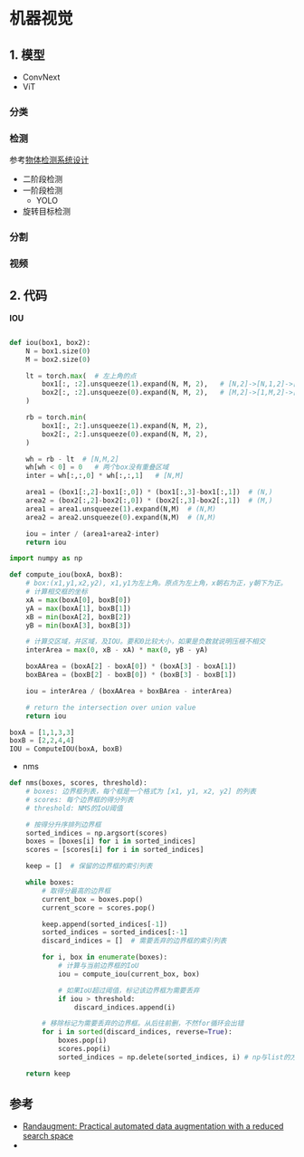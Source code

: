 # 机器视觉


## 1. 模型
- ConvNext
- ViT

### 分类


### 检测
参考[物体检测系统设计](../03_system/03_ml/object_detection.md)

- 二阶段检测
- 一阶段检测
  - YOLO
- 旋转目标检测


### 分割


### 视频


## 2. 代码

**IOU**
```python

def iou(box1, box2):
    N = box1.size(0)
    M = box2.size(0)

    lt = torch.max(  # 左上角的点
        box1[:, :2].unsqueeze(1).expand(N, M, 2),   # [N,2]->[N,1,2]->[N,M,2]
        box2[:, :2].unsqueeze(0).expand(N, M, 2),   # [M,2]->[1,M,2]->[N,M,2]
    )

    rb = torch.min(
        box1[:, 2:].unsqueeze(1).expand(N, M, 2),
        box2[:, 2:].unsqueeze(0).expand(N, M, 2),
    )

    wh = rb - lt  # [N,M,2]
    wh[wh < 0] = 0   # 两个box没有重叠区域
    inter = wh[:,:,0] * wh[:,:,1]   # [N,M]

    area1 = (box1[:,2]-box1[:,0]) * (box1[:,3]-box1[:,1])  # (N,)
    area2 = (box2[:,2]-box2[:,0]) * (box2[:,3]-box2[:,1])  # (M,)
    area1 = area1.unsqueeze(1).expand(N,M)  # (N,M)
    area2 = area2.unsqueeze(0).expand(N,M)  # (N,M)

    iou = inter / (area1+area2-inter)
    return iou
```

```python
import numpy as np

def compute_iou(boxA, boxB):
    # box:(x1,y1,x2,y2), x1,y1为左上角。原点为左上角，x朝右为正，y朝下为正。
    # 计算相交框的坐标
    xA = max(boxA[0], boxB[0])
    yA = max(boxA[1], boxB[1])
    xB = min(boxA[2], boxB[2])
    yB = min(boxA[3], boxB[3])

    # 计算交区域，并区域，及IOU。要和0比较大小，如果是负数就说明压根不相交
    interArea = max(0, xB - xA) * max(0, yB - yA)

    boxAArea = (boxA[2] - boxA[0]) * (boxA[3] - boxA[1])
    boxBArea = (boxB[2] - boxB[0]) * (boxB[3] - boxB[1])

    iou = interArea / (boxAArea + boxBArea - interArea)

    # return the intersection over union value
    return iou

boxA = [1,1,3,3]
boxB = [2,2,4,4]
IOU = ComputeIOU(boxA, boxB)
```


- nms
```python
def nms(boxes, scores, threshold):
    # boxes: 边界框列表，每个框是一个格式为 [x1, y1, x2, y2] 的列表
    # scores: 每个边界框的得分列表
    # threshold: NMS的IoU阈值

    # 按得分升序排列边界框
    sorted_indices = np.argsort(scores)
    boxes = [boxes[i] for i in sorted_indices]
    scores = [scores[i] for i in sorted_indices]

    keep = []  # 保留的边界框的索引列表

    while boxes:
        # 取得分最高的边界框
        current_box = boxes.pop()
        current_score = scores.pop()

        keep.append(sorted_indices[-1])
        sorted_indices = sorted_indices[:-1]
        discard_indices = []  # 需要丢弃的边界框的索引列表

        for i, box in enumerate(boxes):
            # 计算与当前边界框的IoU
            iou = compute_iou(current_box, box)

            # 如果IoU超过阈值，标记该边界框为需要丢弃
            if iou > threshold:
                discard_indices.append(i)

        # 移除标记为需要丢弃的边界框。从后往前删，不然for循环会出错
        for i in sorted(discard_indices, reverse=True):
            boxes.pop(i)
            scores.pop(i)
            sorted_indices = np.delete(sorted_indices, i) # np与list的方法不同

    return keep
```

## 参考
- [Randaugment: Practical automated data augmentation with a reduced search space](https://openaccess.thecvf.com/content_CVPRW_2020/papers/w40/Cubuk_Randaugment_Practical_Automated_Data_Augmentation_With_a_Reduced_Search_Space_CVPRW_2020_paper.pdf)
-
